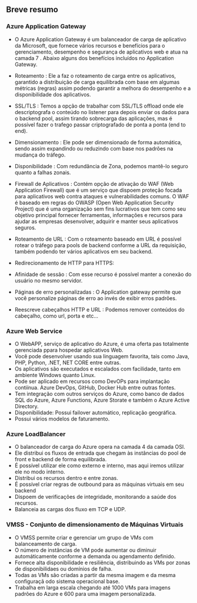 ## Breve resumo

### Azure Application Gateway

* O Azure Application Gateway é um balanceador de carga de aplicativo da Microsoft, que fornece vários recursos e benefícios para o gerenciamento, desempenho e segurança de aplicativos web e  atua na camada 7 . Abaixo alguns dos benefícios incluídos no Application Gateway.

* Roteamento : Ele a faz o roteamento de carga entre os aplicativos, garantido a distribuição de carga equilibrada com base em algumas métricas (regras) assim podendo garantir a melhora do desempenho e a disponibilidade dos aplicativos.
* SSL/TLS : Temos a opção de trabalhar com SSL/TLS offload onde ele descriptografa o conteúdo no listener para depois enviar os dados para o backend pool, assim tirando sobrecarga das aplicações, mas é possível fazer o trafego passar criptografado de ponta a ponta (end to end).
* Dimensionamento : Ele pode ser dimensionado de forma automática, sendo assim expandindo ou reduzindo com base nos padrões na mudança do tráfego.
* Disponibilidade : Com redundância de Zona, podemos mantê-lo seguro quanto a falhas zonais.
* Firewall de Aplicativos : Contém opção de ativação do WAF (Web Application Firewall) que é um serviço que dispoem proteção focada para aplicativos web contra ataques e vulnerabilidades comuns. O WAF é baseado em regras do OWASP (Open Web Application Security Project) que é uma organização sem fins lucrativos que tem como seu objetivo principal fornecer ferramentas, informações e recursos para ajudar as empresas desenvolver, adquirir e manter seus aplicativos seguros.
* Roteamento de URL : Com o roteamento baseado em URL é possível rotear o tráfego para pools de backend conforme a URL da requisição, também podendo ter vários aplicativos em seu backend.
* Redirecionamento de HTTP para HTTPS: 
* Afinidade de sessão : Com esse recurso é possível manter a conexão do usuário no mesmo servidor.
* Páginas de erro personalizadas : O Application gateway permite que você personalize páginas de erro ao invés de exibir erros padrões.
* Reescreve cabeçalhos HTTP e URL : Podemos remover conteúdos do cabeçalho, como url, porta e etc... 

### Azure Web Service

* O WebAPP, serviço de aplicativo do Azure, é uma oferta pas totalmente gerenciada ppara hospedar aplicativos Web.
* Você pode desenvolver usando sua linguagem favorita, tais como Java, PHP, Python, .NET, NET CORE entre outras.
* Os aplicativos são executados e escalados com facilidade, tanto em ambiente Windows quanto Linux.
* Pode ser aplicado em recursos como DevOPs para implantação contiínua. Azure DevOps, GitHub, Docker Hub entre outras fontes.
* Tem integração com outros serviços do Azure, como banco de dados SQL do Azure, Azure Functions, Azure Storate e também o Azure Active Directory.
* Disponibilidade: Possui failover automático, replicação geográfica.
* Possui vários modelos de faturamento.


### Azure LoadBalancer 

* O balanceador de carga do Azure opera na camada 4 da camada OSI.
* Ele distribui os fluxos de entrada que chegam às instâncias do pool de front e backend de forma equilibrada.
* É possível utilizar ele como externo e interno, mas aqui iremos utilizar ele no modo interno.
* Distribui os recursos dentro e entre zonas.
* É possível criar regras de outbound para as máquinas virtuais em seu backend
* Dispoem de verificações de integridade, monitorando a saúde dos recursos.
* Balanceia as cargas dos fluxo em TCP e UDP.

### VMSS - Conjunto de dimensionamento de Máquinas Virtuais

* O VMSS permite criar e gerenciar um grupo de VMs com balanceamento de carga. 
* O número de instâncias de VM pode aumentar ou diminuir automáticamente conforme a demanda ou agendamento definido.
* Fornece alta disponibilidade e resiliência, distribuindo as VMs por zonas de disponibilidaes ou domínios de falha.
* Todas as VMs são criadas a partir da mesma imagem e da mesma configuraçã odo sistema operacional base.
* Trabalha em larga escala chegando até 1000 VMs para imagens padrões do Azure e 600 para uma imagem personalizada.